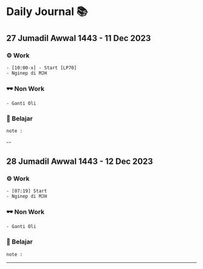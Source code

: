 # Daily Journal 📚

## 27 Jumadil Awwal 1443 - 11 Dec 2023

### ⚙ Work 
```
- [10:00-x] - Start [LP70] 
- Nginep di MJH
```

###  🕶 Non Work 
```
- Ganti Oli
```

### 📕 Belajar
``` 
note : 
```
--

## 28 Jumadil Awwal 1443 - 12 Dec 2023
 

### ⚙ Work 
```
- [07:19] Start
- Nginep di MJH
```

###  🕶 Non Work
```
- Ganti Oli
```

### 📕 Belajar 
``` 
note : 
```
---

<!--stackedit_data:
eyJwcm9wZXJ0aWVzIjoiZXh0ZW5zaW9uczpcbiAgcHJlc2V0Oi
BnZm1cbiIsImhpc3RvcnkiOlstNDY3NzY5MDg2LDE2NDE1NjI5
MjcsMzc3MjEyNTU4LDE4MzY5MjQxNjIsMTQ2OTI4OTY0OSwtMT
UzODA4NjE0MSwtNDI2MzE4NzExLDEzNTQ3NjAzMTksLTc0MzE5
OTEyMywxMzE0MTQxODA1LC0xMjIzMDQ4OTg1LDE1MzE1NjM1OD
UsMzAzMjQ4ODM5LC0xMzY0NjgzOTM5XX0=
-->